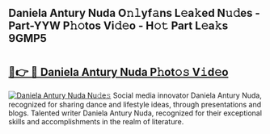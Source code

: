 ## Daniela Antury Nuda O𝚗𝚕yf𝚊ns L𝚎a𝚔ed N𝚞𝚍es - Part-YYW P𝚑𝚘tos Vi𝚍𝚎o - H𝚘𝚝 Part L𝚎a𝚔s 9GMP5

# <h2><a href="http://kf7voyn.oniu.top/?m=Daniela+Antury+Nuda">🔗👉 🔴 Daniela Antury Nuda P𝚑ot𝚘𝚜 V𝚒d𝚎o</a></h2>

[![Daniela Antury Nuda Nu𝚍e𝚜](https://i.imgur.com/0qMVB7G.gif)](http://kf7voyn.oniu.top/?m=Daniela+Antury+Nuda)
Social media innovator Daniela Antury Nuda, recognized for sharing dance and lifestyle ideas, through presentations and blogs. Talented writer Daniela Antury Nuda, recognized for their exceptional skills and accomplishments in the realm of literature.  
